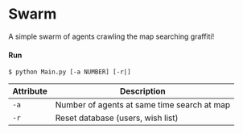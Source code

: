 # Swarm 
A simple swarm of agents crawling the map searching graffiti!

#### Run

`$ python Main.py [-a NUMBER] [-r|]`

Attribute  | Description
---------- | -----------
`-a`       | Number of agents at same time search at map
`-r`       | Reset database (users, wish list)
